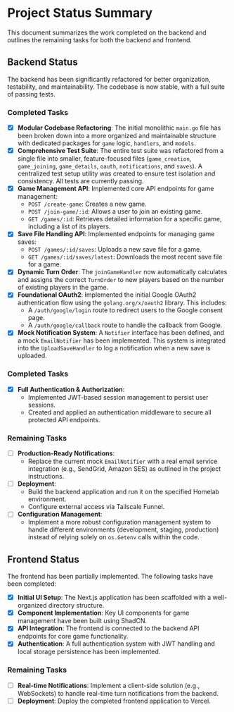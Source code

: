 # Project Status Summary

This document summarizes the work completed on the backend and outlines the remaining tasks for both the backend and frontend.

## Backend Status

The backend has been significantly refactored for better organization, testability, and maintainability. The codebase is now stable, with a full suite of passing tests.

### Completed Tasks

- [x] **Modular Codebase Refactoring**: The initial monolithic `main.go` file has been broken down into a more organized and maintainable structure with dedicated packages for `game` logic, `handlers`, and `models`.
- [x] **Comprehensive Test Suite**: The entire test suite was refactored from a single file into smaller, feature-focused files (`game_creation`, `game_joining`, `game_details`, `oauth`, `notifications`, and `saves`). A centralized test setup utility was created to ensure test isolation and consistency. All tests are currently passing.
- [x] **Game Management API**: Implemented core API endpoints for game management:
  - `POST /create-game`: Creates a new game.
  - `POST /join-game/:id`: Allows a user to join an existing game.
  - `GET /games/:id`: Retrieves detailed information for a specific game, including a list of its players.
- [x] **Save File Handling API**: Implemented endpoints for managing game saves:
  - `POST /games/:id/saves`: Uploads a new save file for a game.
  - `GET /games/:id/saves/latest`: Downloads the most recent save file for a game.
- [x] **Dynamic Turn Order**: The `joinGameHandler` now automatically calculates and assigns the correct `TurnOrder` to new players based on the number of existing players in the game.
- [x] **Foundational OAuth2**: Implemented the initial Google OAuth2 authentication flow using the `golang.org/x/oauth2` library. This includes:
  - A `/auth/google/login` route to redirect users to the Google consent page.
  - A `/auth/google/callback` route to handle the callback from Google.
- [x] **Mock Notification System**: A `Notifier` interface has been defined, and a mock `EmailNotifier` has been implemented. This system is integrated into the `UploadSaveHandler` to log a notification when a new save is uploaded.

### Completed Tasks

- [x] **Full Authentication & Authorization**:
  - Implemented JWT-based session management to persist user sessions.
  - Created and applied an authentication middleware to secure all protected API endpoints.

### Remaining Tasks

- [ ] **Production-Ready Notifications**:
  - Replace the current mock `EmailNotifier` with a real email service integration (e.g., SendGrid, Amazon SES) as outlined in the project instructions.
- [ ] **Deployment**:
  - Build the backend application and run it on the specified Homelab environment.
  - Configure external access via Tailscale Funnel.
- [ ] **Configuration Management**:
  - Implement a more robust configuration management system to handle different environments (development, staging, production) instead of relying solely on `os.Getenv` calls within the code.

## Frontend Status

The frontend has been partially implemented. The following tasks have been completed:

- [x] **Initial UI Setup**: The Next.js application has been scaffolded with a well-organized directory structure.
- [x] **Component Implementation**: Key UI components for game management have been built using ShadCN.
- [x] **API Integration**: The frontend is connected to the backend API endpoints for core game functionality.
- [x] **Authentication**: A full authentication system with JWT handling and local storage persistence has been implemented.

### Remaining Tasks

- [ ] **Real-time Notifications**: Implement a client-side solution (e.g., WebSockets) to handle real-time turn notifications from the backend.
- [ ] **Deployment**: Deploy the completed frontend application to Vercel.
